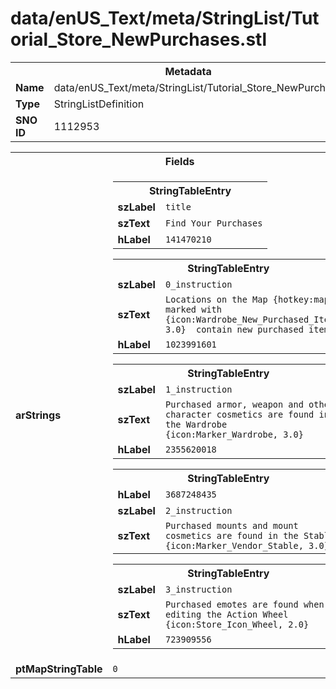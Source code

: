 <h1>data/enUS_Text/meta/StringList/Tutorial_Store_NewPurchases.stl</h1><table><tr><th colspan="100%">Metadata</th></tr><tr><td><b>Name</b></td><td>data/enUS_Text/meta/StringList/Tutorial_Store_NewPurchases.stl</td></tr><tr><td><b>Type</b></td><td>StringListDefinition</td></tr><tr><td><b>SNO ID</b></td><td>1112953</td></tr></table>

<table><tr><th colspan="100%">Fields</th></tr><tr><td><b>arStrings</b></td><td><table><tr><th colspan="100%">StringTableEntry</th></tr><tr><td><b>szLabel</b></td><td><code>title</code></td></tr><tr><td><b>szText</b></td><td><code>Find Your Purchases</code></td></tr><tr><td><b>hLabel</b></td><td><code>141470210</code></td></tr></table>


<table><tr><th colspan="100%">StringTableEntry</th></tr><tr><td><b>szLabel</b></td><td><code>0_instruction</code></td></tr><tr><td><b>szText</b></td><td><code>Locations on the Map {hotkey:map} marked with {icon:Wardrobe_New_Purchased_Item, 3.0}  contain new purchased items.</code></td></tr><tr><td><b>hLabel</b></td><td><code>1023991601</code></td></tr></table>


<table><tr><th colspan="100%">StringTableEntry</th></tr><tr><td><b>szLabel</b></td><td><code>1_instruction</code></td></tr><tr><td><b>szText</b></td><td><code>Purchased armor, weapon and other character cosmetics are found in the Wardrobe {icon:Marker_Wardrobe, 3.0}</code></td></tr><tr><td><b>hLabel</b></td><td><code>2355620018</code></td></tr></table>


<table><tr><th colspan="100%">StringTableEntry</th></tr><tr><td><b>hLabel</b></td><td><code>3687248435</code></td></tr><tr><td><b>szLabel</b></td><td><code>2_instruction</code></td></tr><tr><td><b>szText</b></td><td><code>Purchased mounts and mount cosmetics are found in the Stable {icon:Marker_Vendor_Stable, 3.0}</code></td></tr></table>


<table><tr><th colspan="100%">StringTableEntry</th></tr><tr><td><b>szLabel</b></td><td><code>3_instruction</code></td></tr><tr><td><b>szText</b></td><td><code>Purchased emotes are found when editing the Action Wheel {icon:Store_Icon_Wheel, 2.0}</code></td></tr><tr><td><b>hLabel</b></td><td><code>723909556</code></td></tr></table>


</td></tr><tr><td><b>ptMapStringTable</b></td><td><code>0</code></td></tr></table>


